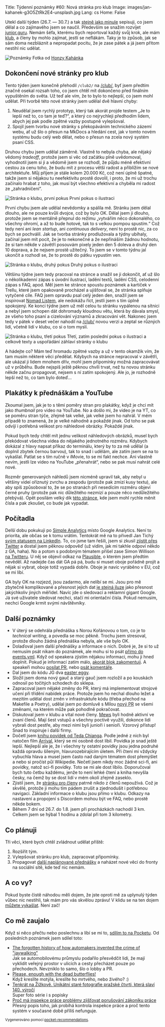Title: Týdenní poznámky #60: Nová stránka pro klub
Image: images/jan-kahanek-g3O5ZtRk2E4-unsplash.jpg
Lang: cs
Home: False


Utekl další týden (26.7. — 30.7.) a tak [stejně jako minule]({filename}/2021-07-25_tydenni-poznamky-59-plakatky-na-prednasky.md) sepisuji, co jsem dělal a co zajímavého jsem se naučil. Především se snažím rozvíjet [junior.guru](https://junior.guru/). Nemám šéfa, kterému bych reportoval každý svůj krok, ale mám [klub](https://junior.guru/club/), a členy by mohlo zajímat, jestli se neflákám. Taky je to způsob, jak se sám doma nezbláznit a nepropadat pocitu, že je zase pátek a já jsem přitom nestihl nic udělat.

![Poznámky]({static}/images/jan-kahanek-g3O5ZtRk2E4-unsplash.jpg)
Fotka od [Honzy Kahánka](https://unsplash.com/@honza_kahanek)


## Dokončení nové stránky pro klub

Tento týden jsem konečně přehodil `/club2/` na [/club/](https://junior.guru/club/), byť jsem předtím značně osekal rozsah toho, co jsem chtěl mít dokončeno před finálním vypuštěním do světa. Už teď ale vím, že to bylo to nejlepší, co jsem mohl udělat. Při tvorbě této nové stránky jsem udělal dvě hlavní chyby:

1. Neudělal jsem rychlý prototyp, který tak akorát projde testem „Je to lepší než to, co tam je teď?“, a který co nejrychleji předhodím lidem, abych jej pak podle zpětné vazby postupně vylepšoval.
2. Spojil jsem tvorbu nové stránky s překopáváním technického zázemí webu, ať už šlo o přesun na MkDocs a hledání cest, jak v tomto novém systému budu celý web dělat, nebo o přesun na zcela nový systém psaní CSS.

Druhou chybu jsem udělal záměrně. Vlastně to nebyla chyba, ale nějaký vědomý _tradeoff_, protože jsem si věc od začátku plně uvědomoval, vyhodnotil jsem si ji a vědomě jsem se rozhodl, že půjdu méně efektivní cestou za cenu toho, že budu mít z procesu větší radost a přiblížím se nové architektuře. Můj příjem je stále kolem 20.000 Kč, což není úplně špatné, takže jsem si nějakou tu neefektivitu prostě dovolil, i proto, že mi už trochu začínalo hrabat z toho, jak musí být všechno efektivní a chyběla mi radost ze „zahradničení“.

![Stránka o klubu, první pokus]({static}/images/club-page-1.png)
První pokus o ilustraci

První chybu jsem ale udělal nevědomky a spálila mě. Stránku jsem dělal dlouho, ale ne pouze kvůli dvojce, což by bylo OK. Dělal jsem ji dlouho, protože jsem se mentálně přepnul do režimu „vytvářím něco dokonalého, co všechny ohromí, a až to bude hotové, tak to s velkou pompou spustím.“ Což tedy není ani _lean startup_, ani _continuous delivery_, není to prostě nic, za co bych se pochválil. Jak se tvorba stránky prodlužovala a týdny ubíhaly, začínal jsem mít pocit, že je to nekonečné a že nepřináším žádnou hodnotu, že si tam někde v závětří posouvám pixely jeden den 5 doleva a druhý den 10 doprava, a že nejsem prostě užitečný. To jsem se v tomto týdnu jal ukončit a rozhodl se, že to prostě do pátku vypustím ven.

![Stránka o klubu, druhý pokus]({static}/images/club-page-2.png)
Druhý pokus o ilustraci

Většinu týdne jsem tedy pracoval na stránce a snažil se ji dokončit, ať už šlo o několikadenní zápas s úvodní ilustrací, ladění textů, ladění CSS, celodenní zápas s FAQ, apod. Měl jsem ke stránce spoustu poznámek a kartiček v Trellu, které jsem opakovaně procházel a ujišťoval se, že stránka splňuje vytyčené cíle. FAQ jsem opravdu psal celý jeden den, snažil jsem se inspirovat [Nomad Listem](https://nomadlist.com/faq), ale nedokážu říct, jestli jsem s tím úplně spokojený. Ke konci týdne jsem už měl celou tu stránku vypálenou na sítnici a nebyl jsem schopen dát dohromady kloudnou větu, která by dávala smysl, ze všeho toho psaní a cizelování významů a zkracování vět. Nakonec jsem tedy v pátek v deset večer nahodil na [/club/](https://junior.guru/club/) novou verzi a zeptal se různých lidí, včetně lidí v klubu, co si o tom myslí.

![Stránka o klubu, třetí pokus]({static}/images/club-page-3.png)
Třetí, zatím poslední pokus o ilustraci a celkově texty a uspořádání záhlaví stránky o klubu

A hádejte co? Mám teď hromadu zpětné vazby a už v tento okamžik vím, že tam musím některé věci předělat. Kdybych na stránce nepracoval v závětří, ale ukázal ji lidem mnohem dřív, mohl jsem připomínky možná zapracovávat už v průběhu. Bude nejspíš ještě pěknou chvíli trvat, než tu novou stránku někde začnu propagovat, nejsem s ní zatím spokojený. Ale jo, je rozhodně lepší než to, co tam bylo doteď…


## Plakátky k přednáškám a YouTube

Zkoumal jsem, jak je to s těmi poměry stran pro plakátky, když je chci mít jako _thumbnail_ pro video na YouTube. No a došlo mi, že video je na YT, co se poměru stran týče, zřejmě tak velké, jak velké jsem ho nahrál. V mém případě to znamená, že je velké náhodně a pokaždé jinak. Od toho se pak odvíjí i potřebná velikost pro náhledové obrázky. Pokaždé jinak.

Pokud bych tedy chtěl mít jednu velikost náhledových obrázků, musel bych překódovat všechna videa do nějakého jednotného rozměru. Kdybych dokázal z hlavy napsat příkaz do terminálu, který by to za mě udělal (a doplnil zbytek černou barvou), tak to snad i udělám, ale zatím jsem se na to vykašlal. Patlat se s tím ručně v iMovie, to se mi fakt nechce. Ani vlastně nevím, jestli lze video na YouTube „přenahrát“, nebo se pak musí nahrát celé nové.

Rozměr generovaných náhledů jsem nicméně upravil tak, aby nebyl u většiny videí oříznutý zvrchu a zespodu (protože pak zmizí kusy textu), ale aby spíš způsoboval to, že se po stranách při nesedícím rozměru objeví černé pruhy (protože pak nic důležitého nezmizí a pouze něco nedůležitého přebývá). Opět posílám velký dík [této stránce](https://www.vypocitejto.cz/trojclenka/), kde jsem mohl rychle měnit čísla a pak zkoušet, co bude jak vypadat.


## Počítadla

Delší dobu pokukuji po [Simple Analytics](https://simpleanalytics.com/) místo Google Analytics. Není to priorita, ale občas se k tomu vrátím. Tentokrát mě na to přivedl Jan Tichý [svým statusem na LinkedIn](https://www.linkedin.com/posts/jantichy_google-analytics-4-masterclass-od-honzy-tich%C3%A9ho-activity-6823300847833821184-t5dI). To, co jsme tam řešili, jsem si zkusil [zjistit přes Twitter](https://twitter.com/SimpleAnalytic/status/1419776056479952901) a dostal jsem pěknou odpověď (už vidím, jak mi takhle odpoví někdo z GA, haha). No a potom s podobným tématem přišel zase Simon Willison [na Twitteru](https://twitter.com/simonw/status/1420798613412663307). U něj se objevil odkaz na [Plausible](https://plausible.io/), o kterém jsem předtím nevěděl. Až nadejde čas dát GA pá pá, budu si muset oboje pořádně projít a nějak si vybrat, oboje totiž vypadá dobře. Oboje je navíc vyráběno v EU, což se mi líbí.

GA byly OK na rozjezd, jsou zadarmo, ale nelíbí se mi. Jsou pro mě zbytečně komplikované a přesnost jejich dat [je stejná iluze](https://www.orbitmedia.com/blog/inaccurate-google-analytics-traffic-sources/) jako přesnost jakýchkoliv jiných měřidel. Navíc jde o sledovací a reklamní gigant Google. Já své uživatele sledovat nechci, stačí mi orientační čísla. Pokud nemusím, nechci Google krmit svými návštěvníky.


## Další poznámky

- V úterý se odehrála přednáška s Norou Kořánovou o tom, co je to _technical writing_, a povedla se moc pěkně. Trochu jsem stresoval, protože dlouho žádná přednáška nebyla, ale vše bylo OK.
- Dolaďoval jsem další přednášky a informace o nich. Dobré je, že si to už nemusím psát nikam do poznámek, ale mohu si to psát [přímo do events.yml](https://github.com/honzajavorek/junior.guru/blob/4fca99f06da40c11f8a67b5c0201924d7c123fda/juniorguru/data/events.yml). Když od speakera zjistím nějakou informaci, mohu ji hned doplnit. Pokud je informací zatím málo, [akorát blok zakomentuji](https://github.com/honzajavorek/junior.guru/commit/7ebc3de7bfbb1db2ea3679b573e61ebe24a1d55a). A speakeři mohou [posílat PR](https://github.com/honzajavorek/junior.guru/pull/647), nebo [psát komentáře](https://github.com/honzajavorek/junior.guru/commit/816a24b80a28e01897acdbe8d2f9394602ad6aa1).
- Dal jsem do kódu JG dva [easter eggy](https://cs.wikipedia.org/wiki/Velikono%C4%8Dn%C3%AD_vaj%C3%AD%C4%8Dko_(virtu%C3%A1ln%C3%AD)).
- Složil jsem doma nový gauč a starý gauč jsem rozložil a po kouskách odnosil po točitých schodech do sklepa.
- Zapracoval jsem nějaké změny do PR, který má implementovat strojové učení při třídění nabídek práce. Protože jsem ho nechal dlouho ležet a mezitím udělal dost změn v infrastruktuře kódu (třeba přechod na Makefile a Poetry), udělal jsem po domluvě s Mílou [nový PR](https://github.com/honzajavorek/junior.guru/pull/655) se všemi změnami, na kterém může pak pohodlně pokračovat.
- Diskutoval jsem v klubu a vítal nové členy. [Mews](https://www.mews.com/) byli hodně aktivní ve zvaní členů. Mají šest vstupů a všechny poctivě využili, dokonce lidi vybrali dost pestře, aby mezi nimi byli junioři i senioři. Vzorový přístup! Snad to inspiruje i další firmy.
- Dočetl jsem [knihu povídek od Teda Chianga](https://www.goodreads.com/book/show/32200035-arrival). Podle jedné z nich byl natočen film [Arrival](https://www.imdb.com/title/tt2543164/), který se mi osobně dost líbil. Povídka je snad ještě lepší. Nejlepší ale je, že i všechny ty ostatní povídky jsou jedna podruhé každá opravdu šíleným, hlavurozebírajícím úletem. Při čtení mi vždycky vybuchla hlava a musel jsem často nad daným tématem dost přemýšlet a nebo si pročíst půl Wikipedie. Nečetl jsem nikdy moc žádné sci-fi, ani povídky, natož sci-fi povídky. Toto se mi ale dost líbilo. Doporučoval bych tuto četbu každému, jenže to není lehké čtení a kniha nevyšla česky, na čemž by se dost lidí v mém okolí zřejmě zaseklo.
- Zjistil jsem, že [stránku pro členy](https://junior.guru/membership/) patrně nikdo z členů nepoužívá. Což je skvělé, protože ji mohu tím pádem zrušit a zjednodušit i potřebnou navigaci. Základní informace o klubu jsou přímo v klubu. Odkazy na nastavení a propojení s Discordem mohou být ve FAQ, nebo prostě někde bokem.
- Během 7 dní od 26.7. do 1.8. jsem při procházkách nachodil 3 km. Celkem jsem se hýbal 1 hodinu a zdolal při tom 3 kilometry.


## Co plánuji

Tři věci, které bych chtěl zvládnout udělat příště:

1. Rozšířit tým.
2. Vylepšovat stránku pro klub, zapracovat připomínky.
3. Propagovat [další naplánované přednášky](https://junior.guru/events/#planned) a naházet nové věci do fronty na sociální sítě, kde teď nic nemám.


## A co vy?

Pokud byste čistě náhodou měli dojem, že jste oproti mě za uplynulý týden vůbec nic nestihli, tak mám pro vás skvělou zprávu! V klidu se na ten dojem [můžete vykašlat]({filename}/2020-06-04_neni-to-zavod.md). Není zač!


## Co mě zaujalo

Když si něco přečtu nebo poslechnu a líbí se mi to, [sdílím to na Pocketu](https://getpocket.com/@honzajavorek). Od posledních poznámek jsem sdílel toto:

- [The forgotten history of how automakers invented the crime of "jaywalking"](https://getpocket.com/redirect?&url=https%3A%2F%2Fwww.vox.com%2F2015%2F1%2F15%2F7551873%2Fjaywalking-history&h=371350c0f306c15de11e352fb80850f2fd0d9926f2406f77de2c367c23756162)<br>Jak se automobilovému průmyslu podařilo přesvědčit lidi, že mají vyklidit veřejný prostor v ulicích a cesty přecházet pouze po přechodech. Nevzniklo to samo, šlo o lobby a PR.
- [Please, enough with the dead butterflies!](https://getpocket.com/redirect?&url=https%3A%2F%2Fwww.emilydamstra.com%2Fplease-enough-dead-butterflies%2F&h=f65106c797666de277ba5ae552492b3862de9ac77450e3fe562947adfe5cc1a1)<br>Když kreslíte motýla, kreslíte ho mrtvého, nebo živého? :)
- [Tenkrát na Žižkově. Unikátní staré fotografie pražské čtvrti, která slaví 140. výročí](https://getpocket.com/redirect?&url=https%3A%2F%2Fzpravy.aktualne.cz%2Fdomaci%2Ftenkrat-na-zizkove-unikatni-stare-fotografie-prazske-ctvrti%2Fr%7E75986ce4b3cd11ebb9860cc47ab5f122%2F&h=ed9e17b3bfdf63e698022e2e08699cd3038a15d7a68288b7f0c7368a6a389c1d)<br>Super foto série i s popisky
- [Proč má inspekce práce problémy zjišťovat porušování zákoníku práce](https://getpocket.com/redirect?&url=https%3A%2F%2Fa2larm.cz%2F2021%2F07%2Fproc-ma-inspekce-prace-problemy-zjistovat-porusovani-zakoniku-prace%2F&h=fa0e213874ea0b8751e4b92338d1c34275c6d8d8838ccdb7b4448e41dd089e49)<br>Přesný popis toho, jak probíhá kontrola inspekce práce a proč tento systém v současné době příliš nefunguje.

<small>Vygenerováno pomocí <a href="https://pypi.org/project/pocket-recommendations/">pocket-recommendations</a>.</small>
